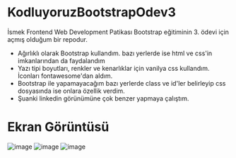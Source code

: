 # KodluyoruzBootstrapOdev3
İsmek Frontend Web Development Patikası Bootstrap eğitiminin 3. ödevi için açmış olduğum bir repodur. 
- Ağırlıklı olarak Bootstrap kullandım. bazı yerlerde ise html ve css'in imkanlarından da faydalandım
- Yazı tipi boyutları, renkler ve kenarlıklar için vanilya css kullandım. İconları fontawesome'dan aldım.
- Bootstrap ile yapamayacağım bazı yerlerde class ve id'ler belirleyip css dosyasında ise onlara özellik verdim.
- Şuanki linkedin görünümüne çok benzer yapmaya çalıştım.
# Ekran Görüntüsü
![image](https://user-images.githubusercontent.com/68962573/140674999-ce2cd477-0bab-4649-a5bb-cafb8af1af85.png)
![image](https://user-images.githubusercontent.com/68962573/140675020-d90cbf75-c0eb-463e-8ec2-979cadfd871f.png)
![image](https://user-images.githubusercontent.com/68962573/140675037-7d6147bc-0159-4790-8ca3-a0e5df884999.png)

